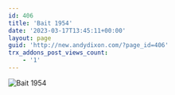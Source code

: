 ```yaml
---
id: 406
title: 'Bait 1954'
date: '2023-03-17T13:45:11+00:00'
layout: page
guid: 'http://new.andydixon.com/?page_id=406'
trx_addons_post_views_count:
    - '1'
---
```


![Bait 1954](https://i0.wp.com/assets.g8x2.ldn.idrivee2-23.com/posters/Bait%201954%2001.jpg?w=1200&ssl=1 "Bait 1954")